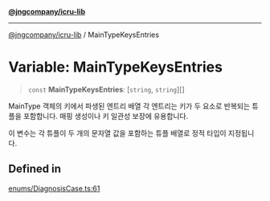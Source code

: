 [**@jngcompany/icru-lib**](../README.md)

***

[@jngcompany/icru-lib](../globals.md) / MainTypeKeysEntries

# Variable: MainTypeKeysEntries

> `const` **MainTypeKeysEntries**: [`string`, `string`][]

MainType 객체의 키에서 파생된 엔트리 배열
각 엔트리는 키가 두 요소로 반복되는 튜플을 포함합니다.
매핑 생성이나 키 일관성 보장에 유용합니다.

이 변수는 각 튜플이 두 개의 문자열 값을 포함하는 튜플 배열로 정적 타입이 지정됩니다.

## Defined in

[enums/DiagnosisCase.ts:61](https://github.com/jngcompany/icru-lib/blob/c1136b1cca3e7fccee98611dd392fe7b79b1145a/src/enums/DiagnosisCase.ts#L61)
